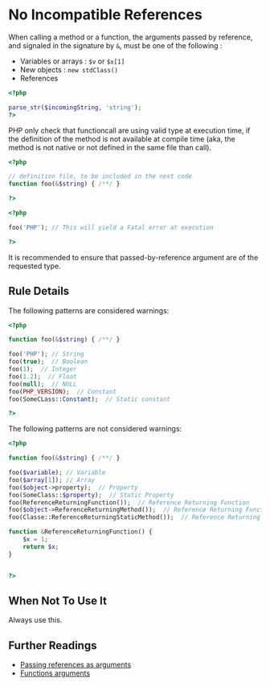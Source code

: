 <!-- PHP Manual -->
# No Incompatible References

When calling a method or a function, the arguments passed by reference, and signaled in the signature by `&`, must be one of the following : 
* Variables or arrays : `$v` or `$x[1]`
* New objects : `new stdClass()`
* References

```php
<?php

parse_str($incomingString, 'string');
?>
```

PHP only check that functioncall are using valid type at execution time, if the definition of the method is not available at compile time (aka, the method is not native or not defined in the same file than call). 

```php
<?php

// definition file, to be included in the next code
function foo(&$string) { /**/ }

?>
```


```php
<?php

foo('PHP'); // This will yield a Fatal error at execution

?>
```

It is recommended to ensure that passed-by-reference argument are of the requested type. 

## Rule Details

The following patterns are considered warnings:

```php
<?php

function foo(&$string) { /**/ }

foo('PHP'); // String
foo(true);  // Boolean
foo(1);  // Integer
foo(1.2);  // Float
foo(null);  // NULL
foo(PHP_VERSION);  // Constant
foo(SomeCLass::Constant);  // Static constant

?>
```
The following patterns are not considered warnings:

```php
<?php

function foo(&$string) { /**/ }

foo($variable); // Variable
foo($array[1]); // Array
foo($object->property);  // Property
foo(SomeClass::$property);  // Static Property
foo(ReferenceReturningFunction());  // Reference Returning Function
foo($object->ReferenceReturningMethod());  // Reference Returning Function
foo(Classe::ReferenceReturningStaticMethod());  // Reference Returning Function

function &ReferenceReturningFunction() {
    $x = 1;
    return $x;
}


?>
```


## When Not To Use It
Always use this.

## Further Readings
* [Passing references as arguments](http://php.net/manual/en/language.references.pass.php)
* [Functions arguments](http://php.net/manual/en/functions.arguments.php)
